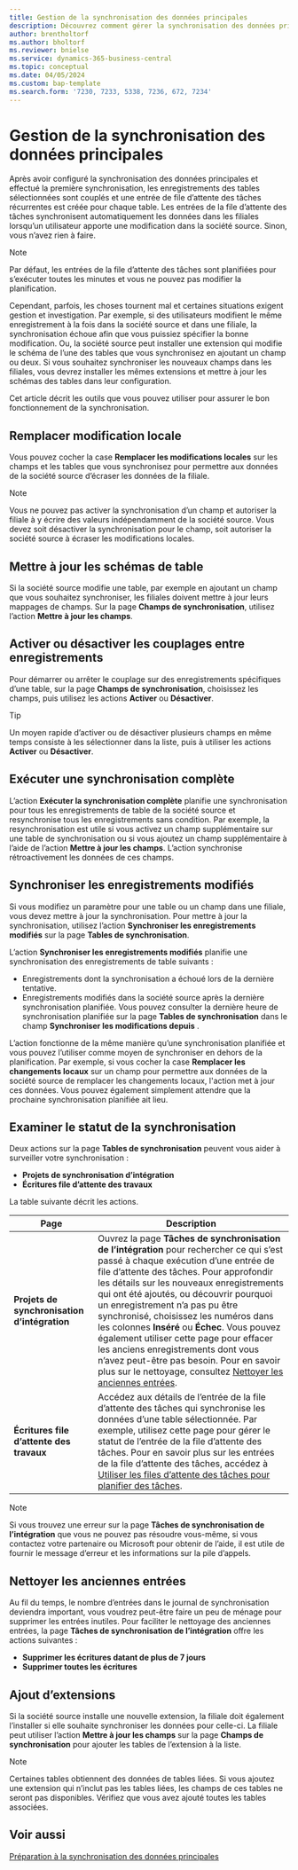 ```yaml
---
title: Gestion de la synchronisation des données principales
description: Découvrez comment gérer la synchronisation des données principales.
author: brentholtorf
ms.author: bholtorf
ms.reviewer: bnielse
ms.service: dynamics-365-business-central
ms.topic: conceptual
ms.date: 04/05/2024
ms.custom: bap-template
ms.search.form: '7230, 7233, 5338, 7236, 672, 7234'
---
```

# <a name="manage-master-data-synchronization"></a>Gestion de la synchronisation des données principales

Après avoir configuré la synchronisation des données principales et effectué la première synchronisation, les enregistrements des tables sélectionnées sont couplés et une entrée de file d’attente des tâches récurrentes est créée pour chaque table. Les entrées de la file d’attente des tâches synchronisent automatiquement les données dans les filiales lorsqu’un utilisateur apporte une modification dans la société source. Sinon, vous n’avez rien à faire.

> [!NOTE]
> Par défaut, les entrées de la file d’attente des tâches sont planifiées pour s’exécuter toutes les minutes et vous ne pouvez pas modifier la planification.

Cependant, parfois, les choses tournent mal et certaines situations exigent gestion et investigation. Par exemple, si des utilisateurs modifient le même enregistrement à la fois dans la société source et dans une filiale, la synchronisation échoue afin que vous puissiez spécifier la bonne modification. Ou, la société source peut installer une extension qui modifie le schéma de l’une des tables que vous synchronisez en ajoutant un champ ou deux. Si vous souhaitez synchroniser les nouveaux champs dans les filiales, vous devrez installer les mêmes extensions et mettre à jour les schémas des tables dans leur configuration.

Cet article décrit les outils que vous pouvez utiliser pour assurer le bon fonctionnement de la synchronisation.

## <a name="overwrite-local-changes"></a>Remplacer modification locale

Vous pouvez cocher la case **Remplacer les modifications locales** sur les champs et les tables que vous synchronisez pour permettre aux données de la société source d’écraser les données de la filiale.

> [!NOTE]
> Vous ne pouvez pas activer la synchronisation d’un champ et autoriser la filiale à y écrire des valeurs indépendamment de la société source. Vous devez soit désactiver la synchronisation pour le champ, soit autoriser la société source à écraser les modifications locales.

## <a name="update-table-schemas"></a>Mettre à jour les schémas de table

Si la société source modifie une table, par exemple en ajoutant un champ que vous souhaitez synchroniser, les filiales doivent mettre à jour leurs mappages de champs. Sur la page **Champs de synchronisation**, utilisez l’action **Mettre à jour les champs**.

## <a name="enable-or-disable-couplings-between-records"></a>Activer ou désactiver les couplages entre enregistrements

Pour démarrer ou arrêter le couplage sur des enregistrements spécifiques d’une table, sur la page **Champs de synchronisation**, choisissez les champs, puis utilisez les actions **Activer** ou **Désactiver**.

> [!TIP]
> Un moyen rapide d’activer ou de désactiver plusieurs champs en même temps consiste à les sélectionner dans la liste, puis à utiliser les actions **Activer** ou **Désactiver**.

## <a name="run-a-full-synchronization"></a>Exécuter une synchronisation complète

L’action **Exécuter la synchronisation complète** planifie une synchronisation pour tous les enregistrements de table de la société source et resynchronise tous les enregistrements sans condition. Par exemple, la resynchronisation est utile si vous activez un champ supplémentaire sur une table de synchronisation ou si vous ajoutez un champ supplémentaire à l’aide de l’action **Mettre à jour les champs**. L’action synchronise rétroactivement les données de ces champs.

## <a name="synchronize-modified-records"></a>Synchroniser les enregistrements modifiés

Si vous modifiez un paramètre pour une table ou un champ dans une filiale, vous devez mettre à jour la synchronisation. Pour mettre à jour la synchronisation, utilisez l’action **Synchroniser les enregistrements modifiés** sur la page **Tables de synchronisation**.

L’action **Synchroniser les enregistrements modifiés** planifie une synchronisation des enregistrements de table suivants :

* Enregistrements dont la synchronisation a échoué lors de la dernière tentative.
* Enregistrements modifiés dans la société source après la dernière synchronisation planifiée. Vous pouvez consulter la dernière heure de synchronisation planifiée sur la page **Tables de synchronisation** dans le champ **Synchroniser les modifications depuis** .

L’action fonctionne de la même manière qu’une synchronisation planifiée et vous pouvez l’utiliser comme moyen de synchroniser en dehors de la planification. Par exemple, si vous cocher la case **Remplacer les changements locaux** sur un champ pour permettre aux données de la société source de remplacer les changements locaux, l'action met à jour ces données. Vous pouvez également simplement attendre que la prochaine synchronisation planifiée ait lieu.

## <a name="investigate-the-status-of-synchronization"></a>Examiner le statut de la synchronisation

Deux actions sur la page **Tables de synchronisation** peuvent vous aider à surveiller votre synchronisation :

* **Projets de synchronisation d’intégration**
* **Écritures file d’attente des travaux**

La table suivante décrit les actions.

|Page  |Description  |
|---------|---------|
|**Projets de synchronisation d’intégration**     | Ouvrez la page **Tâches de synchronisation de l’intégration** pour rechercher ce qui s’est passé à chaque exécution d’une entrée de file d’attente des tâches. Pour approfondir les détails sur les nouveaux enregistrements qui ont été ajoutés, ou découvrir pourquoi un enregistrement n’a pas pu être synchronisé, choisissez les numéros dans les colonnes **Inséré** ou **Échec**. Vous pouvez également utiliser cette page pour effacer les anciens enregistrements dont vous n’avez peut-être pas besoin. Pour en savoir plus sur le nettoyage, consultez [Nettoyer les anciennes entrées](#clean-up-old-entries).        |
|**Écritures file d’attente des travaux**     | Accédez aux détails de l’entrée de la file d’attente des tâches qui synchronise les données d’une table sélectionnée. Par exemple, utilisez cette page pour gérer le statut de l’entrée de la file d’attente des tâches. Pour en savoir plus sur les entrées de la file d’attente des tâches, accédez à [Utiliser les files d’attente des tâches pour planifier des tâches](admin-job-queues-schedule-tasks.md).     |

> [!NOTE]
> Si vous trouvez une erreur sur la page **Tâches de synchronisation de l’intégration** que vous ne pouvez pas résoudre vous-même, si vous contactez votre partenaire ou Microsoft pour obtenir de l’aide, il est utile de fournir le message d’erreur et les informations sur la pile d’appels.

## <a name="clean-up-old-entries"></a>Nettoyer les anciennes entrées

Au fil du temps, le nombre d’entrées dans le journal de synchronisation deviendra important, vous voudrez peut-être faire un peu de ménage pour supprimer les entrées inutiles. Pour faciliter le nettoyage des anciennes entrées, la page **Tâches de synchronisation de l’intégration** offre les actions suivantes :

* **Supprimer les écritures datant de plus de 7 jours**
* **Supprimer toutes les écritures**

## <a name="adding-extensions"></a>Ajout d’extensions

Si la société source installe une nouvelle extension, la filiale doit également l’installer si elle souhaite synchroniser les données pour celle-ci. La filiale peut utiliser l’action **Mettre à jour les champs** sur la page **Champs de synchronisation** pour ajouter les tables de l’extension à la liste.

> [!NOTE]
> Certaines tables obtiennent des données de tables liées. Si vous ajoutez une extension qui n’inclut pas les tables liées, les champs de ces tables ne seront pas disponibles. Vérifiez que vous avez ajouté toutes les tables associées.

<!--
## <a name="recreate-a-deleted-job-queue-entry"></a>Recreate a deleted job queue entry

If the recurring job queue entry is deleted for a table, you can quickly recreate it. On the **Synchronization Tables** page, choose the **Use Default Synchronization Setup** action.
-->

## <a name="see-also"></a>Voir aussi

[Préparation à la synchronisation des données principales](admin-set-up-data-sync.md)

